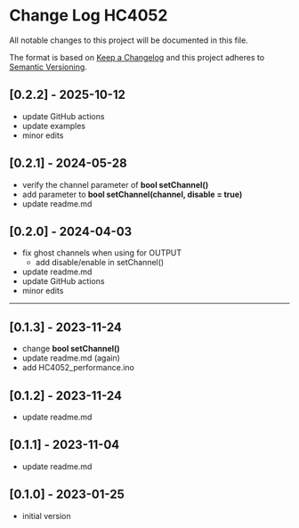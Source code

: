 # Change Log HC4052

All notable changes to this project will be documented in this file.

The format is based on [Keep a Changelog](http://keepachangelog.com/)
and this project adheres to [Semantic Versioning](http://semver.org/).


## [0.2.2] - 2025-10-12
- update GitHub actions
- update examples
- minor edits

## [0.2.1] - 2024-05-28
- verify the channel parameter of **bool setChannel()**
- add parameter to **bool setChannel(channel, disable = true)**
- update readme.md

## [0.2.0] - 2024-04-03
- fix ghost channels when using for OUTPUT
  - add disable/enable in setChannel()
- update readme.md
- update GitHub actions
- minor edits

----

## [0.1.3] - 2023-11-24
- change **bool setChannel()**
- update readme.md (again)
- add HC4052_performance.ino

## [0.1.2] - 2023-11-24
- update readme.md

## [0.1.1] - 2023-11-04
- update readme.md

## [0.1.0] - 2023-01-25
- initial version

